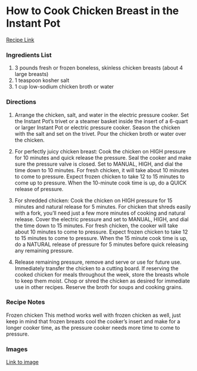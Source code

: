 # How to Cook Chicken Breast in the Instant Pot

[Recipe Link](https://www.thekitchn.com/how-to-cook-chicken-breast-in-the-instant-pot-256180)

### Ingredients List

1. 3 pounds fresh or frozen boneless, skinless chicken breasts (about 4 large breasts)
1. 1 teaspoon kosher salt
1. 1 cup low-sodium chicken broth or water

### Directions

1. Arrange the chicken, salt, and water in the electric pressure cooker. Set the Instant Pot’s trivet or a steamer basket inside the insert of a 6-quart or larger Instant Pot or electric pressure cooker. Season the chicken with the salt and set on the trivet. Pour the chicken broth or water over the chicken.

1. For perfectly juicy chicken breast: Cook the chicken on HIGH pressure for 10 minutes and quick release the pressure. Seal the cooker and make sure the pressure valve is closed. Set to MANUAL, HIGH, and dial the time down to 10 minutes. For fresh chicken, it will take about 10 minutes to come to pressure. Expect frozen chicken to take 12 to 15 minutes to come up to pressure. When the 10-minute cook time is up, do a QUICK release of pressure.

1. For shredded chicken: Cook the chicken on HIGH pressure for 15 minutes and natural release for 5 minutes. For chicken that shreds easily with a fork, you’ll need just a few more minutes of cooking and natural release. Cover the electric pressure and set to MANUAL, HIGH, and dial the time down to 15 minutes. For fresh chicken, the cooker will take about 10 minutes to come to pressure. Expect frozen chicken to take 12 to 15 minutes to come to pressure. When the 15 minute cook time is up, do a NATURAL release of pressure for 5 minutes before quick releasing any remaining pressure.

1. Release remaining pressure, remove and serve or use for future use. Immediately transfer the chicken to a cutting board. If reserving the cooked chicken for meals throughout the week, store the breasts whole to keep them moist. Chop or shred the chicken as desired for immediate use in other recipes. Reserve the broth for soups and cooking grains.

### Recipe Notes

Frozen chicken
This method works well with frozen chicken as well, just keep in mind that frozen breasts cool the cooker’s insert and make for a longer cooker time, as the pressure cooker needs more time to come to pressure.


### Images

[Link to image](https://www.google.com)
